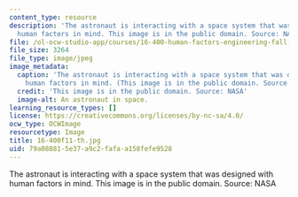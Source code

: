 ```yaml
---
content_type: resource
description: 'The astronaut is interacting with a space system that was designed with
  human factors in mind. This image is in the public domain. Source: NASA'
file: /ol-ocw-studio-app/courses/16-400-human-factors-engineering-fall-2011/79a088815e37a9c2fafaa158fefe9528_16-400f11-th.jpg
file_size: 3264
file_type: image/jpeg
image_metadata:
  caption: 'The astronaut is interacting with a space system that was designed with
    human factors in mind. (This image is in the public domain. Source: NASA)'
  credit: 'This image is in the public domain. Source: NASA'
  image-alt: An astronaut in space.
learning_resource_types: []
license: https://creativecommons.org/licenses/by-nc-sa/4.0/
ocw_type: OCWImage
resourcetype: Image
title: 16-400f11-th.jpg
uid: 79a08881-5e37-a9c2-fafa-a158fefe9528
---
```

The astronaut is interacting with a space system that was designed with human factors in mind. This image is in the public domain. Source: NASA